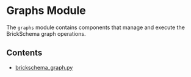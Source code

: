 
# Graphs Module

The `graphs` module contains components that manage and execute the BrickSchema graph operations.

## Contents

- [brickschema_graph.py](../reference/graphs/brickschema_graph.md)
